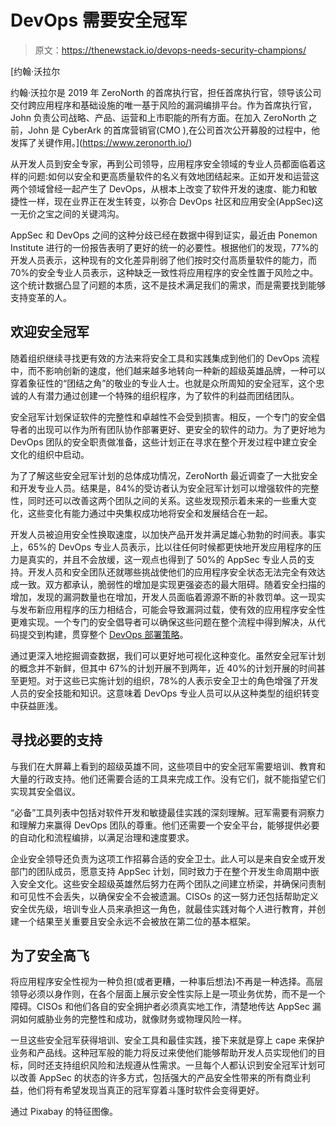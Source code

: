 # DevOps 需要安全冠军

> 原文：<https://thenewstack.io/devops-needs-security-champions/>

[](https://www.zeronorth.io/)

 [约翰·沃拉尔

约翰·沃拉尔是 2019 年 ZeroNorth 的首席执行官，担任首席执行官，领导该公司交付跨应用程序和基础设施的唯一基于风险的漏洞编排平台。作为首席执行官，John 负责公司战略、产品、运营和上市职能的所有方面。在加入 ZeroNorth 之前，John 是 CyberArk 的首席营销官(CMO ),在公司首次公开募股的过程中，他发挥了关键作用。](https://www.zeronorth.io/) [](https://www.zeronorth.io/)

从开发人员到安全专家，再到公司领导，应用程序安全领域的专业人员都面临着这样的问题:如何以安全和更高质量软件的名义有效地团结起来。正如开发和运营这两个领域曾经一起产生了 DevOps，从根本上改变了软件开发的速度、能力和敏捷性一样，现在业界正在发生转变，以弥合 DevOps 社区和应用安全(AppSec)这一无价之宝之间的关键鸿沟。

AppSec 和 DevOps 之间的这种分歧已经在数据中得到证实，最近由 Ponemon Institute 进行的一份报告表明了更好的统一的必要性。根据他们的发现，77%的开发人员表示，这种现有的文化差异削弱了他们按时交付高质量软件的能力，而 70%的安全专业人员表示，这种缺乏一致性将应用程序的安全性置于风险之中。这个统计数据凸显了问题的本质，这不是技术满足我们的需求，而是需要找到能够支持变革的人。

## 欢迎安全冠军

随着组织继续寻找更有效的方法来将安全工具和实践集成到他们的 DevOps 流程中，而不影响创新的速度，他们越来越多地转向一种新的超级英雄品牌，一种可以穿着象征性的“团结之角”的敬业的专业人士。也就是众所周知的安全冠军，这个忠诚的人有潜力通过创建一个特殊的组织程序，为了软件的利益而团结团队。

安全冠军计划保证软件的完整性和卓越性不会受到损害。相反，一个专门的安全倡导者的出现可以作为所有团队协作部署更好、更安全的软件的动力。为了更好地为 DevOps 团队的安全职责做准备，这些计划正在寻求在整个开发过程中建立安全文化的组织中启动。

为了了解这些安全冠军计划的总体成功情况，ZeroNorth 最近调查了一大批安全和开发专业人员。结果是，84%的受访者认为安全冠军计划可以增强软件的完整性，同时还可以改善这两个团队之间的关系。这些发现预示着未来的一些重大变化，这些变化有能力通过中央集权成功地将安全和发展结合在一起。

开发人员被迫用安全性换取速度，以加快产品开发并满足雄心勃勃的时间表。事实上，65%的 DevOps 专业人员表示，比以往任何时候都更快地开发应用程序的压力是真实的，并且不会放缓，这一观点也得到了 50%的 AppSec 专业人员的支持。开发人员和安全团队还就哪些挑战使他们的应用程序安全状态无法完全有效达成一致。双方都承认，脆弱性的增加是实现更强姿态的最大阻碍。随着安全扫描的增加，发现的漏洞数量也在增加，开发人员面临着源源不断的补救罚单。这一现实与发布新应用程序的压力相结合，可能会导致漏洞过载，使有效的应用程序安全性更难实现。一个专门的安全倡导者可以确保这些问题在整个流程中得到解决，从代码提交到构建，贯穿整个 [DevOps 部署策略](https://thenewstack.io/deployment-strategies/)。

通过更深入地挖掘调查数据，我们可以更好地可视化这种变化。虽然安全冠军计划的概念并不新鲜，但其中 67%的计划开展不到两年，近 40%的计划开展的时间甚至更短。对于这些已实施计划的组织，78%的人表示安全卫士的角色增强了开发人员的安全技能和知识。这意味着 DevOps 专业人员可以从这种类型的组织转变中获益匪浅。

## 寻找必要的支持

与我们在大屏幕上看到的超级英雄不同，这些项目中的安全冠军需要培训、教育和大量的行政支持。他们还需要合适的工具来完成工作。没有它们，就不能指望它们实现其安全倡议。

“必备”工具列表中包括对软件开发和敏捷最佳实践的深刻理解。冠军需要有洞察力和理解力来赢得 DevOps 团队的尊重。他们还需要一个安全平台，能够提供必要的自动化和流程编排，以满足治理和速度要求。

企业安全领导还负责为这项工作招募合适的安全卫士。此人可以是来自安全或开发部门的团队成员，愿意支持 AppSec 计划，同时致力于在整个开发生命周期中嵌入安全文化。这些安全超级英雄然后努力在两个团队之间建立桥梁，并确保问责制和可见性不会丢失，以确保安全不会被遗漏。CISOs 的这一努力还包括帮助定义安全优先级，培训专业人员来承担这一角色，就最佳实践对每个人进行教育，并创建一个结果至关重要且安全永远不会被放在第二位的基本框架。

## 为了安全高飞

将应用程序安全性视为一种负担(或者更糟，一种事后想法)不再是一种选择。高层领导必须以身作则，在各个层面上展示安全性实际上是一项业务优势，而不是一个障碍。CISOs 和他们各自的安全拥护者必须真实地工作，清楚地传达 AppSec 漏洞如何威胁业务的完整性和成功，就像财务或物理风险一样。

一旦这些安全冠军获得培训、安全工具和最佳实践，接下来就是穿上 cape 来保护业务和产品线。这种冠军般的能力将反过来使他们能够帮助开发人员实现他们的目标，同时还支持组织风险和法规遵从性需求。一旦每个人都认识到安全冠军计划可以改善 AppSec 的状态的许多方式，包括强大的产品安全性带来的所有商业利益，他们将有希望发现当真正的冠军穿着斗篷时软件会变得更好。

通过 Pixabay 的特征图像。

<svg xmlns:xlink="http://www.w3.org/1999/xlink" viewBox="0 0 68 31" version="1.1"><title>Group</title> <desc>Created with Sketch.</desc></svg>